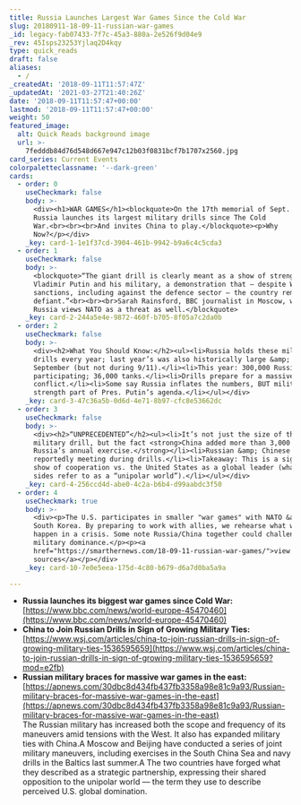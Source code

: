 ```yaml
---
title: Russia Launches Largest War Games Since the Cold War
slug: 20180911-18-09-11-russian-war-games
_id: legacy-fab07433-7f7c-45a3-880a-2e526f9d04e9
_rev: 45Isps23253Yjlaq2D4kqy
type: quick_reads
draft: false
aliases:
  - /
_createdAt: '2018-09-11T11:57:47Z'
_updatedAt: '2021-03-27T21:40:26Z'
date: '2018-09-11T11:57:47+00:00'
lastmod: '2018-09-11T11:57:47+00:00'
weight: 50
featured_image:
  alt: Quick Reads background image
  url: >-
    7fedddb84d76d548d667e947c12b03f0831bcf7b1707x2560.jpg
card_series: Current Events
colorpaletteclassname: '--dark-green'
cards:
  - order: 0
    useCheckmark: false
    body: >-
      <div><h1>WAR GAMES</h1><blockquote>On the 17th memorial of Sept. 11th,
      Russia launches its largest military drills since The Cold
      War.<br><br><br>And invites China to play.</blockquote><p>Why
      Now?</p></div>
    _key: card-1-1e1f37cd-3904-461b-9942-b9a6c4c5cda3
  - order: 1
    useCheckmark: false
    body: >-
      <blockquote>“The giant drill is clearly meant as a show of strength by
      Vladimir Putin and his military, a demonstration that – despite Western
      sanctions, including against the defence sector – the country remains
      defiant.”<br><br><br>Sarah Rainsford, BBC journalist in Moscow, who adds
      Russia views NATO as a threat as well.</blockquote>
    _key: card-2-244a5e4e-9872-460f-b705-8f05a7c2da0b
  - order: 2
    useCheckmark: false
    body: >-
      <div><h2>What You Should Know:</h2><ul><li>Russia holds these military
      drills every year; last year’s was also historically large &amp; in
      September (but not during 9/11).</li><li>This year: 300,000 Russians
      participating; 36,000 tanks.</li><li>Drills prepare for a massive
      conflict.</li><li>Some say Russia inflates the numbers, BUT military
      strength part of Pres. Putin’s agenda.</li></ul></div>
    _key: card-3-47c36a5b-0d6d-4e71-8b97-cfc8e53662dc
  - order: 3
    useCheckmark: false
    body: >-
      <div><h2>“UNPRECEDENTED”</h2><ul><li>It’s not just the size of the
      military drill, but the fact <strong>China added more than 3,000 troops to
      Russia’s annual exercise.</strong></li><li>Russian &amp; Chinese leaders
      reportedly meeting during drills.</li><li>Takeaway: This is a significant
      show of cooperation vs. the United States as a global leader (what both
      sides refer to as a “unipolar world”).</li></ul></div>
    _key: card-4-256ccd4d-abe0-4c2a-b6b4-d99aabdc3f50
  - order: 4
    useCheckmark: true
    body: >-
      <div><p>The U.S. participates in smaller "war games" with NATO &amp; with
      South Korea. By preparing to work with allies, we rehearse what would
      happen in a crisis. Some note Russia/China together could challenge U.S.
      military dominance.</p><p><a
      href="https://smarthernews.com/18-09-11-russian-war-games/">view
      sources</a></p></div>
    _key: card-10-7e0e5eea-175d-4c80-b679-d6a7d0ba5a9a

---
```

* **Russia launches its biggest war games since Cold War:**  
[https://www.bbc.com/news/world-europe-45470460](https://www.bbc.com/news/world-europe-45470460)
* **China to Join Russian Drills in Sign of Growing Military Ties:**  
[https://www.wsj.com/articles/china-to-join-russian-drills-in-sign-of-growing-military-ties-1536595659](https://www.wsj.com/articles/china-to-join-russian-drills-in-sign-of-growing-military-ties-1536595659?mod=e2fb)
* **Russian military braces for massive war games in the east:**  
[https://apnews.com/30dbc8d434fb437fb3358a98e81c9a93/Russian-military-braces-for-massive-war-games-in-the-east](https://apnews.com/30dbc8d434fb437fb3358a98e81c9a93/Russian-military-braces-for-massive-war-games-in-the-east)  
The Russian military has increased both the scope and frequency of its maneuvers amid tensions with the West. It also has expanded military ties with China.A Moscow and Beijing have conducted a series of joint military maneuvers, including exercises in the South China Sea and navy drills in the Baltics last summer.A The two countries have forged what they described as a strategic partnership, expressing their shared opposition to the unipolar world — the term they use to describe perceived U.S. global domination.